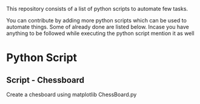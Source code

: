 This repository consists of a list of python scripts to automate few tasks.

You can contribute by adding more python scripts which can be used to automate things. Some of already done are listed below.
Incase you have anything to be followed while executing the python script mention it as well


# Python Script


## Script - Chessboard

Create a chesboard using matplotlib
ChessBoard.py



<!-- Updated README links and corrected typos -->
<!-- Updated README links and corrected typos -->
